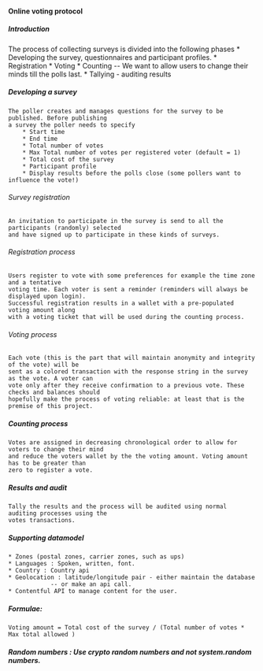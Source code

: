 #### Online voting protocol

##### Introduction

The process of collecting surveys is divided into the following phases
	* Developing the survey, questionnaires and participant profiles.
	* Registration
	* Voting
	* Counting -- We want to allow users to change their minds till the polls last.
	* Tallying - auditing results


##### Developing a survey
	The poller creates and manages questions for the survey to be published. Before publishing 
	a survey the poller needs to specify
		* Start time
		* End time
		* Total number of votes
		* Max Total number of votes per registered voter (default = 1)
		* Total cost of the survey
		* Participant profile
		* Display results before the polls close (some pollers want to influence the vote!)

###### Survey registration 
	An invitation to participate in the survey is send to all the participants (randomly) selected
	and have signed up to participate in these kinds of surveys. 

###### Registration process
	Users register to vote with some preferences for example the time zone and a tentative 
	voting time. Each voter is sent a reminder (reminders will always be displayed upon login). 
	Successful registration results in a wallet with a pre-populated voting amount along 
	with a voting ticket that will be used during the counting process.

###### Voting process
	Each vote (this is the part that will maintain anonymity and integrity of the vote) will be 
	sent as a colored transaction with the response string in the survey as the vote. A voter can 
	vote only after they receive confirmation to a previous vote. These checks and balances should
	hopefully make the process of voting reliable: at least that is the premise of this project.

##### Counting process
	Votes are assigned in decreasing chronological order to allow for voters to change their mind 
	and reduce the voters wallet by the the voting amount. Voting amount has to be greater than 
	zero to register a vote. 

##### Results and audit
	Tally the results and the process will be audited using normal auditing processes using the 
	votes transactions.


##### Supporting datamodel
	* Zones (postal zones, carrier zones, such as ups)
	* Languages : Spoken, written, font.
	* Country : Country api
	* Geolocation : latitude/longitude pair - either maintain the database
				-- or make an api call.
	* Contentful API to manage content for the user.


##### Formulae:
	Voting amount = Total cost of the survey / (Total number of votes * Max total allowed )

##### Random numbers : Use crypto random numbers and not system.random numbers.